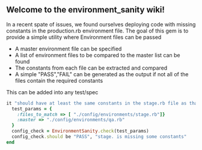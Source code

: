 ## Welcome to the environment_sanity wiki!

In a recent spate of issues, we found ourselves deploying code with missing constants in the production.rb environment file. The goal of this gem is to provide a simple utility where
Environment files can be passed
* A master environment file can be specified
* A list of environment files to be compared to the master list can be found
* The constants from each file can be extracted and compared
* A simple "PASS","FAIL" can be generated as the output if not all of the files contain the required constants

This can be added into any test/spec
```ruby
it "should have at least the same constants in the stage.rb file as that are in the qa.rb file" do
  test_params = {
    :files_to_match => [ "./config/environments/stage.rb"]}
    :master => "./config/environments/qa.rb"
  }
  config_check = EnvironmentSanity.check(test_params)
  config_check.should be "PASS", "stage. is missing some constants"
end
```



